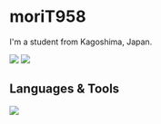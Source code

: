 # moriT958
I'm a student from Kagoshima, Japan.

![](https://github-readme-stats.vercel.app/api/top-langs?username=moriT958&show_icons=true&locale=en&layout=compact&theme=tokyonight) 
![](http://github-profile-summary-cards.vercel.app/api/cards/profile-details?username=moriT958&show_icons=true&locale=en&layout=compact&theme=tokyonight)

## Languages & Tools
<img src="https://skillicons.dev/icons?i=python,flask,fastapi" /> <br /><br />
